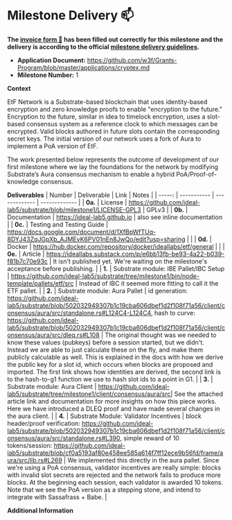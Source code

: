 # Milestone Delivery :mailbox:

**The [invoice form :pencil:](https://docs.google.com/forms/d/e/1FAIpQLSfmNYaoCgrxyhzgoKQ0ynQvnNRoTmgApz9NrMp-hd8mhIiO0A/viewform) has been filled out correctly for this milestone and the delivery is according to the official [milestone delivery guidelines](https://github.com/w3f/Grants-Program/blob/master/docs/Support%20Docs/milestone-deliverables-guidelines.md).**  

* **Application Document:** https://github.com/w3f/Grants-Program/blob/master/applications/cryptex.md
* **Milestone Number:** 1

**Context**

EtF Network is a Substrate-based blockchain that uses identity-based encryption and zero knowledge proofs to enable "encryption to the future." Encryption to the future, similar in idea to timelock encryption, uses a slot-based consensus system as a reference clock to which messages can be encrypted. Valid blocks authored in future slots contain the corresponding secret keys. The initial version of our network uses a fork of Aura to implement a PoA version of EtF.  

The work presented below represents the outcome of development of our first milestone where we lay the foundations for the network by modifying Substrate’s Aura consensus mechanism to enable a hybrid PoA/Proof-of-knowledge consensus. 

**Deliverables**
| Number | Deliverable | Link | Notes |
| -----: | ----------- | ------------- | ------------- |
| **0a.** | License | https://github.com/ideal-lab5/substrate/blob/milestone1/LICENSE-GPL3 | GPLv3 | 
| **0b.** | Documentation | https://ideal-lab5.github.io | also see inline documentation |
| **0c.** | Testing and Testing Guide | https://docs.google.com/document/d/1XfBpWfTUq-8DYJ43ZqJGpXb_AJMEvK6PV01nEn8JwQo/edit?usp=sharing |  |
| **0d.** | Docker | https://hub.docker.com/repository/docker/ideallabs/etf/general | |
| **0e.** | Article | https://ideallabs.substack.com/p/e6bb13fb-be93-4a22-b039-f81b7c70e93c | It isn't published yet. We're waiting on the milestone's acceptance before publishing. |
| **1.** | Substrate module: IBE Pallet/IBC Setup | https://github.com/ideal-lab5/substrate/tree/milestone1/bin/node-template/pallets/etf/src | Instead of IBC it seemed more fitting to call it the ETF pallet. |
| **2.** | Substrate module: Aura Pallet | id generation: https://github.com/ideal-lab5/substrate/blob/502032949307b1c19cba606dbef1d2f108f71a56/client/consensus/aura/src/standalone.rs#L124C4-L124C4, hash to curve: https://github.com/ideal-lab5/substrate/blob/502032949307b1c19cba606dbef1d2f108f71a56/client/consensus/aura/src/dleq.rs#L108 | The original thought was we needed to know these values (pubkeys) before a session started, but we didn't. Instead we are able to just calculate these on the fly, and make them publicly calculable as well. This is explained in the docs with how we derive the public key for a slot id, which occurs when blocks are proposed and imported. The first link shows how identities are derived, the second link is to the hash-to-g1 function we use to hash slot ids to a point in G1. |
| **3.** | Substrate module: Aura Client | https://github.com/ideal-lab5/substrate/tree/milestone1/client/consensus/aura/src| See the attached article link and documentation for more insights on how this piece works. Here we have introduced a DLEQ proof and have made several changes in the aura client. |
| **4.** | Substrate Module: Validator Incentives |  block header/proof verification: https://github.com/ideal-lab5/substrate/blob/502032949307b1c19cba606dbef1d2f108f71a56/client/consensus/aura/src/standalone.rs#L390, simple reward of 10 tokens/session: https://github.com/ideal-lab5/substrate/blob/cf0a5193af80e458ee585a614f7ff12ece9b56fd/frame/aura/src/lib.rs#L269 | We implemented this directly in the aura pallet. Since we're using a PoA consensus, validator incentives are really simple: blocks with invalid slot secrets are rejected and the network fails to produce more blocks. At the beginning each session, each validator is awarded 10 tokens. Note that we see the PoA version as a stepping stone, and intend to integrate with Sassafrass + Babe.  |


**Additional Information**
